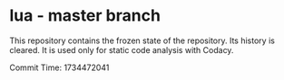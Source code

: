 # lua - master branch

This repository contains the frozen state of the repository.
Its history is cleared. It is used only for static code
analysis with Codacy.

Commit Time: 1734472041